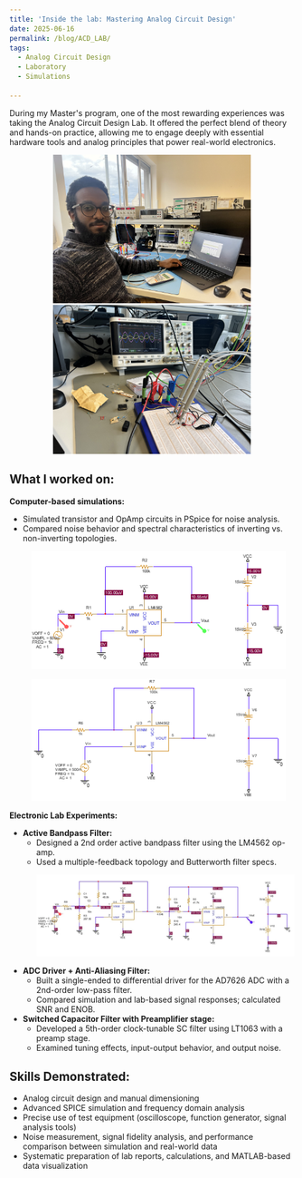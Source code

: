 ```yaml
---
title: 'Inside the lab: Mastering Analog Circuit Design'  
date: 2025-06-16  
permalink: /blog/ACD_LAB/  
tags: 
  - Analog Circuit Design  
  - Laboratory  
  - Simulations  

---
```

 During my Master's program, one of the most rewarding experiences was taking the Analog Circuit Design Lab. It offered the perfect blend of theory and hands-on practice, allowing me to engage deeply with essential hardware tools and analog principles that power real-world electronics.

  <p align="center">
    <img src="/images/acd1.jpg" alt="ACD" width="350"/>
    <img src="/images/acd2.jpg" alt="ACD" width="350"/>
  </p>

## What I worked on:
**Computer-based simulations:**  
  - Simulated transistor and OpAmp circuits in PSpice for noise analysis.  
  - Compared noise behavior and spectral characteristics of inverting vs. non-inverting topologies.  
    <p align="center">
      <img src="/images/inverting_amp.png" alt="ACD" width="450"/>
    </p>
    <p align="center">
      <img src="/images/non_inv_amp.png" alt="ACD" width="450"/>
    </p>
**Electronic Lab Experiments:**  
  - **Active Bandpass Filter:**  
    - Designed a 2nd order active bandpass filter using the LM4562 op-amp.  
    - Used a multiple-feedback topology and Butterworth filter specs.  
      <p align="center">
        <img src="/images/2order_bandpass.jpg" alt="2nd Order Bandpass Filter" width="600"/>
      </p>
  - **ADC Driver + Anti-Aliasing Filter:**  
    - Built a single-ended to differential driver for the AD7626 ADC with a 2nd-order low-pass filter.  
    - Compared simulation and lab-based signal responses; calculated SNR and ENOB.
  - **Switched Capacitor Filter with Preamplifier stage:**  
    - Developed a 5th-order clock-tunable SC filter using LT1063 with a preamp stage.  
    - Examined tuning effects, input-output behavior, and output noise.

## Skills Demonstrated:
  - Analog circuit design and manual dimensioning
  - Advanced SPICE simulation and frequency domain analysis
  - Precise use of test equipment (oscilloscope, function generator, signal analysis tools)
  - Noise measurement, signal fidelity analysis, and performance comparison between simulation and real-world data
  - Systematic preparation of lab reports, calculations, and MATLAB-based data visualization

